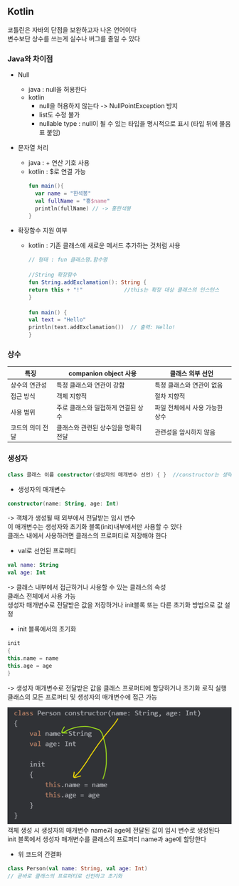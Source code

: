 ## Kotlin

코틀린은 자바의 단점을 보완하고자 나온 언어이다   
변수보단 상수를 쓰는게 실수나 버그를 줄일 수 있다

### Java와 차이점

- Null
    - java : null을 허용한다
    - kotlin
        - null을 허용하지 않는다 -> NullPointException 방지
        - list도 수정 불가
        - nullable type : null이 될 수 있는 타입을 명시적으로 표시 (타입 뒤에 물음표 붙임)

- 문자열 처리
    - java : + 연산 기호 사용
    - kotlin : $로 연결 가능
       ```kotlin
       fun main(){
         var name = "한석봉"
         val fullName = "홍$name"
         println(fullName) // -> 홍한석봉
       }
       ```
- 확장함수 지원 여부
    - kotlin : 기존 클래스에 새로운 메서드 추가하는 것처럼 사용
       ```kotlin
       // 형태 : fun 클래스명.함수명
      
      //String 확장함수
      fun String.addExclamation(): String {
      return this + "!"             //this는 확장 대상 클래스의 인스턴스
      }
  
      fun main() {
      val text = "Hello"
      println(text.addExclamation())  // 출력: Hello!
      }
  
       ```
### 상수
|특징|companion object 사용|클래스 외부 선언|
|------|---|---|
|상수의 연관성|특정 클래스와 연관이 강함|특정 클래스와 연관이 없음|
|접근 방식|객체 지향적|절차 지향적|
|사용 범위|주로 클래스와 밀접하게 연결된 상수|파일 전체에서 사용 가능한 상수|
|코드의 의미 전달|클래스와 관련된 상수임을 명확히 전달|관련성을 암시하지 않음|

### 생성자
```kotlin
class 클래스 이름 constructor(생성자의 매개변수 선언) { }  //constructor는 생략 가능
```
* 생성자의 매개변수 
```kotlin
constructor(name: String, age: Int)
```
-> 객체가 생성될 때 외부에서 전달받는 임시 변수   
이 매개변수는 생성자와 초기화 블록(init)내부에서만 사용할 수 있다   
클래스 내에서 사용하려면 클래스의 프로퍼티로 저장해야 한다

* val로 선언된 프로퍼티
```kotlin
val name: String
val age: Int
```
-> 클래스 내부에서 접근하거나 사용할 수 있는 클래스의 속성   
클래스 전체에서 사용 가능   
생성자 매개변수로 전달받은 값을 저장하거나 init블록 또는 다른 초기화 방법으로 값 설정

* init 블록에서의 초기화
```kotlin
init
{
this.name = name
this.age = age
}
```
-> 생성자 매개변수로 전달받은 값을 클래스 프로퍼티에 할당하거나 초기화 로직 실행   
클래스의 모든 프로퍼티 및 생성자의 매개변수에 접근 가능   


![img.png](img/img.png)
객체 생성 시 생성자의 매개변수 name과 age에 전달된 값이 임시 변수로 생성된다   
init 블록에서 생성자 매개변수를 클래스의 프로퍼티 name과 age에 할당한다

- 위 코드의 간결화
```kotlin
class Person(val name: String, val age: Int)
// 곧바로 클래스의 프로퍼티로 선언하고 초기화
```

